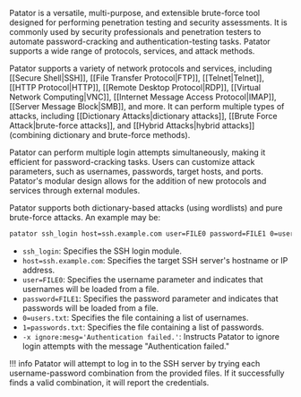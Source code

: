 Patator is a versatile, multi-purpose, and extensible brute-force tool designed for performing penetration testing and security assessments. It is commonly used by security professionals and penetration testers to automate password-cracking and authentication-testing tasks. Patator supports a wide range of protocols, services, and attack methods.

Patator supports a variety of network protocols and services, including [[Secure Shell|SSH]], [[File Transfer Protocol|FTP]], [[Telnet|Telnet]], [[HTTP Protocol|HTTP]], [[Remote Desktop Protocol|RDP]], [[Virtual Network Computing|VNC]], [[Internet Message Access Protocol|IMAP]], [[Server Message Block|SMB]], and more. It can perform multiple types of attacks, including [[Dictionary Attacks|dictionary attacks]], [[Brute Force Attack|brute-force attacks]], and [[Hybrid Attacks|hybrid attacks]] (combining dictionary and brute-force methods).

Patator can perform multiple login attempts simultaneously, making it efficient for password-cracking tasks. Users can customize attack parameters, such as usernames, passwords, target hosts, and ports. Patator's modular design allows for the addition of new protocols and services through external modules.

Patator supports both dictionary-based attacks (using wordlists) and pure brute-force attacks. An example may be:

```bash
patator ssh_login host=ssh.example.com user=FILE0 password=FILE1 0=users.txt 1=passwords.txt -x ignore:mesg='Authentication failed.'
```

- `ssh_login`: Specifies the SSH login module.
- `host=ssh.example.com`: Specifies the target SSH server's hostname or IP address.
- `user=FILE0`: Specifies the username parameter and indicates that usernames will be loaded from a file.
- `password=FILE1`: Specifies the password parameter and indicates that passwords will be loaded from a file.
- `0=users.txt`: Specifies the file containing a list of usernames.
- `1=passwords.txt`: Specifies the file containing a list of passwords.
- `-x ignore:mesg='Authentication failed.'`: Instructs Patator to ignore login attempts with the message "Authentication failed."

!!! info
    Patator will attempt to log in to the SSH server by trying each username-password combination from the provided files. If it successfully finds a valid combination, it will report the credentials.